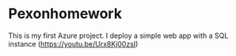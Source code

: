 # Pexonhomework

This is my first Azure project. I deploy a simple web app with a SQL instance (https://youtu.be/Urx8Kj00zsI)

